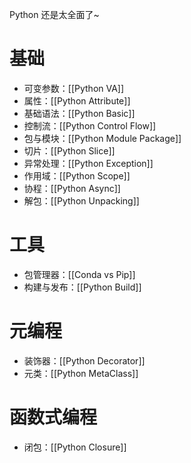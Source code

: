 Python 还是太全面了~

# 基础

- 可变参数：[[Python VA]]
- 属性：[[Python Attribute]]
- 基础语法：[[Python Basic]]
- 控制流：[[Python Control Flow]]
- 包与模块：[[Python Module Package]]
- 切片：[[Python Slice]]
- 异常处理：[[Python Exception]]
- 作用域：[[Python Scope]]
- 协程：[[Python Async]]
- 解包：[[Python Unpacking]]

# 工具

- 包管理器：[[Conda vs Pip]]
- 构建与发布：[[Python Build]]

# 元编程

- 装饰器：[[Python Decorator]]
- 元类：[[Python MetaClass]]

# 函数式编程

- 闭包：[[Python Closure]]
